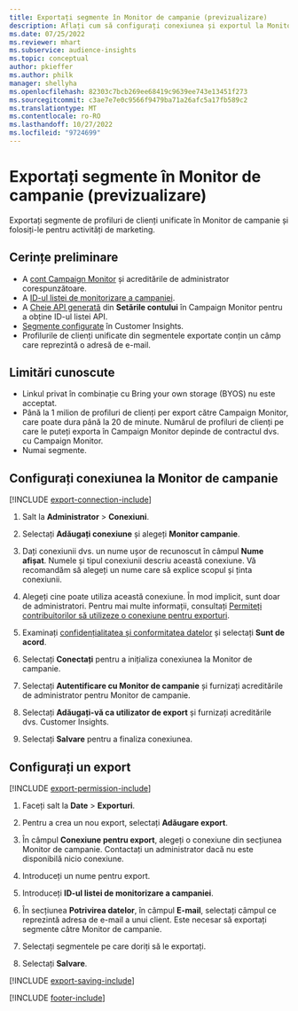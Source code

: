 ```yaml
---
title: Exportați segmente în Monitor de campanie (previzualizare)
description: Aflați cum să configurați conexiunea și exportul la Monitor de campanie.
ms.date: 07/25/2022
ms.reviewer: mhart
ms.subservice: audience-insights
ms.topic: conceptual
author: pkieffer
ms.author: philk
manager: shellyha
ms.openlocfilehash: 82303c7bcb269ee68419c9639ee743e13451f273
ms.sourcegitcommit: c3ae7e7e0c9566f9479ba71a26afc5a17fb589c2
ms.translationtype: MT
ms.contentlocale: ro-RO
ms.lasthandoff: 10/27/2022
ms.locfileid: "9724699"
---
```

# <a name="export-segments-to-campaign-monitor-preview"></a>Exportați segmente în Monitor de campanie (previzualizare)

Exportați segmente de profiluri de clienți unificate în Monitor de campanie și folosiți-le pentru activități de marketing.

## <a name="prerequisites"></a>Cerințe preliminare

- A [cont Campaign Monitor](https://www.campaignmonitor.com/) și acreditările de administrator corespunzătoare.
- A [ID-ul listei de monitorizare a campaniei](https://www.campaignmonitor.com/api/getting-started/#your-list-id).
- A [Cheie API generată](https://www.campaignmonitor.com/api/getting-started/) din **Setările contului** în Campaign Monitor pentru a obține ID-ul listei API.
- [Segmente configurate](segments.md) în Customer Insights.
- Profilurile de clienți unificate din segmentele exportate conțin un câmp care reprezintă o adresă de e-mail.

## <a name="known-limitations"></a>Limitări cunoscute

- Linkul privat în combinație cu Bring your own storage (BYOS) nu este acceptat.
- Până la 1 milion de profiluri de clienți per export către Campaign Monitor, care poate dura până la 20 de minute. Numărul de profiluri de clienți pe care le puteți exporta în Campaign Monitor depinde de contractul dvs. cu Campaign Monitor.
- Numai segmente.

## <a name="set-up-connection-to-campaign-monitor"></a>Configurați conexiunea la Monitor de campanie

[!INCLUDE [export-connection-include](includes/export-connection-admn.md)]

1. Salt la **Administrator** > **Conexiuni**.

1. Selectați **Adăugați conexiune** și alegeți **Monitor campanie**.

1. Dați conexiunii dvs. un nume ușor de recunoscut în câmpul **Nume afișat**. Numele și tipul conexiunii descriu această conexiune. Vă recomandăm să alegeți un nume care să explice scopul și ținta conexiunii.

1. Alegeți cine poate utiliza această conexiune. În mod implicit, sunt doar de administratori. Pentru mai multe informații, consultați [Permiteți contribuitorilor să utilizeze o conexiune pentru exporturi](connections.md#allow-contributors-to-use-a-connection-for-exports).

1. Examinați [confidențialitatea și conformitatea datelor](connections.md#data-privacy-and-compliance) și selectați **Sunt de acord**.

1. Selectați **Conectați** pentru a inițializa conexiunea la Monitor de campanie.

1. Selectați **Autentificare cu Monitor de campanie** și furnizați acreditările de administrator pentru Monitor de campanie.

1. Selectați **Adăugați-vă ca utilizator de export** și furnizați acreditările dvs. Customer Insights.

1. Selectați **Salvare** pentru a finaliza conexiunea.

## <a name="configure-an-export"></a>Configurați un export

[!INCLUDE [export-permission-include](includes/export-permission.md)]

1. Faceți salt la **Date** > **Exporturi**.

1. Pentru a crea un nou export, selectați **Adăugare export**.

1. În câmpul **Conexiune pentru export**, alegeți o conexiune din secțiunea Monitor de campanie. Contactați un administrator dacă nu este disponibilă nicio conexiune.

1. Introduceți un nume pentru export.

1. Introduceți **ID-ul listei de monitorizare a campaniei**.

1. În secțiunea **Potrivirea datelor**, în câmpul **E-mail**, selectați câmpul ce reprezintă adresa de e-mail a unui client. Este necesar să exportați segmente către Monitor de campanie.

1. Selectați segmentele pe care doriți să le exportați.

1. Selectați **Salvare**.

[!INCLUDE [export-saving-include](includes/export-saving.md)]

[!INCLUDE [footer-include](includes/footer-banner.md)]
